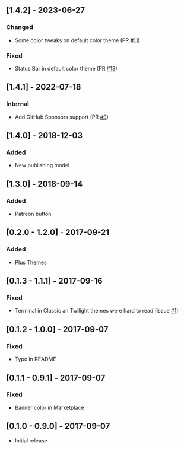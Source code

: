 ## [1.4.2] - 2023-06-27
### Changed
- Some color tweaks on default color theme (PR [#11](https://github.com/alefragnani/vscode-delphi-themes/pull/11))
### Fixed
- Status Bar in default color theme (PR [#13](https://github.com/alefragnani/vscode-delphi-themes/pull/13))

## [1.4.1] - 2022-07-18
### Internal
- Add GitHub Sponsors support (PR [#9](https://github.com/alefragnani/vscode-delphi-themes/pull/9))

## [1.4.0] - 2018-12-03
### Added
- New publishing model

## [1.3.0] - 2018-09-14
### Added
- Patreon button

## [0.2.0 - 1.2.0] - 2017-09-21
### Added
- Plus Themes

## [0.1.3 - 1.1.1] - 2017-09-16
### Fixed
- Terminal in Classic an Twilight themes were hard to read (issue [#1](https://github.com/alefragnani/vscode-delphi-themes/issues/1))

## [0.1.2 - 1.0.0] - 2017-09-07
### Fixed
- Typo in README

## [0.1.1 - 0.9.1] - 2017-09-07
### Fixed
- Banner color in Marketplace

## [0.1.0 - 0.9.0] - 2017-09-07
- Initial release

